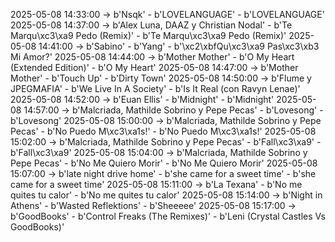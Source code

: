 2025-05-08 14:33:00 -> b'Nsqk' - b'LOVELANGUAGE' - b'LOVELANGUAGE'
2025-05-08 14:37:00 -> b'Alex Luna, DAAZ y Christian Nodal' - b'Te Marqu\xc3\xa9 Pedo (Remix)' - b'Te Marqu\xc3\xa9 Pedo (Remix)'
2025-05-08 14:41:00 -> b'Sabino' - b'Yang' - b'\xc2\xbfQu\xc3\xa9 Pas\xc3\xb3 Mi Amor?'
2025-05-08 14:44:00 -> b'Mother Mother' - b'O My Heart (Extended Edition)' - b'O My Heart'
2025-05-08 14:47:00 -> b'Mother Mother' - b'Touch Up' - b'Dirty Town'
2025-05-08 14:50:00 -> b'Flume y JPEGMAFIA' - b'We Live In A Society' - b'Is It Real (con Ravyn Lenae)'
2025-05-08 14:52:00 -> b'Euan Ellis' - b'Midnight' - b'Midnight'
2025-05-08 14:57:00 -> b'Malcriada, Mathilde Sobrino y Pepe Pecas' - b'Lovesong' - b'Lovesong'
2025-05-08 15:00:00 -> b'Malcriada, Mathilde Sobrino y Pepe Pecas' - b'No Puedo M\xc3\xa1s!' - b'No Puedo M\xc3\xa1s!'
2025-05-08 15:02:00 -> b'Malcriada, Mathilde Sobrino y Pepe Pecas' - b'Fall\xc3\xa9' - b'Fall\xc3\xa9'
2025-05-08 15:04:00 -> b'Malcriada, Mathilde Sobrino y Pepe Pecas' - b'No Me Quiero Morir' - b'No Me Quiero Morir'
2025-05-08 15:07:00 -> b'late night drive home' - b'she came for a sweet time' - b'she came for a sweet time'
2025-05-08 15:11:00 -> b'La Texana' - b'No me quites tu calor' - b'No me quites tu calor'
2025-05-08 15:14:00 -> b'Night in Athens' - b'Wasted Reflektions' - b'Sheeeee'
2025-05-08 15:17:00 -> b'GoodBooks' - b'Control Freaks (The Remixes)' - b'Leni (Crystal Castles Vs GoodBooks)'
